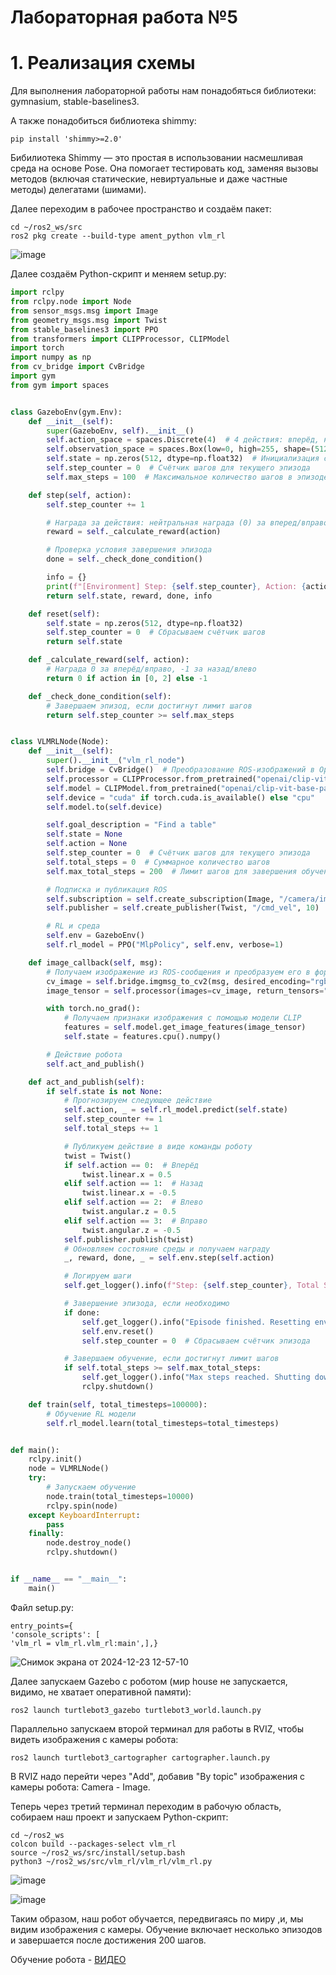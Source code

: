 # Лабораторная работа №5

# 1. Реализация схемы

Для выполнения лабораторной работы нам понадобяться библиотеки: gymnasium, stable-baselines3.

А также понадобиться библиотека shimmy:
```
pip install 'shimmy>=2.0'
```

Бибилиотека Shimmy — это простая в использовании насмешливая среда на основе Pose. Она помогает тестировать код, заменяя вызовы методов (включая статические, невиртуальные и даже частные методы) делегатами (шимами). 

Далее переходим в рабочее пространство и создаём пакет:
```
cd ~/ros2_ws/src
ros2 pkg create --build-type ament_python vlm_rl
```

![image](https://github.com/user-attachments/assets/42c74017-93a4-4c0e-bbc6-c532ee01c6af)


Далее создаём Python-скрипт и меняем setup.py:
```Python
import rclpy
from rclpy.node import Node
from sensor_msgs.msg import Image
from geometry_msgs.msg import Twist
from stable_baselines3 import PPO
from transformers import CLIPProcessor, CLIPModel
import torch
import numpy as np
from cv_bridge import CvBridge
import gym
from gym import spaces


class GazeboEnv(gym.Env):
    def __init__(self):
        super(GazeboEnv, self).__init__()
        self.action_space = spaces.Discrete(4)  # 4 действия: вперёд, назад, влево, вправо
        self.observation_space = spaces.Box(low=0, high=255, shape=(512,), dtype=np.float32)  # Пространство признаков CLIP
        self.state = np.zeros(512, dtype=np.float32)  # Инициализация состояния
        self.step_counter = 0  # Счётчик шагов для текущего эпизода
        self.max_steps = 100  # Максимальное количество шагов в эпизоде

    def step(self, action):
        self.step_counter += 1

        # Награда за действия: нейтральная награда (0) за вперед/вправо, отрицательная (-1) за назад/влево
        reward = self._calculate_reward(action)

        # Проверка условия завершения эпизода
        done = self._check_done_condition()

        info = {}
        print(f"[Environment] Step: {self.step_counter}, Action: {action}, Reward: {reward}, Done: {done}")
        return self.state, reward, done, info

    def reset(self):
        self.state = np.zeros(512, dtype=np.float32)
        self.step_counter = 0  # Сбрасываем счётчик шагов
        return self.state

    def _calculate_reward(self, action):
        # Награда 0 за вперёд/вправо, -1 за назад/влево
        return 0 if action in [0, 2] else -1

    def _check_done_condition(self):
        # Завершаем эпизод, если достигнут лимит шагов
        return self.step_counter >= self.max_steps


class VLMRLNode(Node):
    def __init__(self):
        super().__init__("vlm_rl_node")
        self.bridge = CvBridge()  # Преобразование ROS-изображений в OpenCV
        self.processor = CLIPProcessor.from_pretrained("openai/clip-vit-base-patch32")
        self.model = CLIPModel.from_pretrained("openai/clip-vit-base-patch32")
        self.device = "cuda" if torch.cuda.is_available() else "cpu"
        self.model.to(self.device)

        self.goal_description = "Find a table"
        self.state = None
        self.action = None
        self.step_counter = 0  # Счётчик шагов для текущего эпизода
        self.total_steps = 0  # Суммарное количество шагов
        self.max_total_steps = 200  # Лимит шагов для завершения обучения

        # Подписка и публикация ROS
        self.subscription = self.create_subscription(Image, "/camera/image_raw", self.image_callback, 10)
        self.publisher = self.create_publisher(Twist, "/cmd_vel", 10)

        # RL и среда
        self.env = GazeboEnv()
        self.rl_model = PPO("MlpPolicy", self.env, verbose=1)

    def image_callback(self, msg):
        # Получаем изображение из ROS-сообщения и преобразуем его в формат OpenCV
        cv_image = self.bridge.imgmsg_to_cv2(msg, desired_encoding="rgb8")
        image_tensor = self.processor(images=cv_image, return_tensors="pt")["pixel_values"].to(self.device)

        with torch.no_grad():
            # Получаем признаки изображения с помощью модели CLIP
            features = self.model.get_image_features(image_tensor)
            self.state = features.cpu().numpy()

        # Действие робота
        self.act_and_publish()

    def act_and_publish(self):
        if self.state is not None:
            # Прогнозируем следующее действие
            self.action, _ = self.rl_model.predict(self.state)
            self.step_counter += 1
            self.total_steps += 1

            # Публикуем действие в виде команды роботу
            twist = Twist()
            if self.action == 0:  # Вперёд
                twist.linear.x = 0.5
            elif self.action == 1:  # Назад
                twist.linear.x = -0.5
            elif self.action == 2:  # Влево
                twist.angular.z = 0.5
            elif self.action == 3:  # Вправо
                twist.angular.z = -0.5
            self.publisher.publish(twist)
            # Обновляем состояние среды и получаем награду
            _, reward, done, _ = self.env.step(self.action)

            # Логируем шаги
            self.get_logger().info(f"Step: {self.step_counter}, Total Steps: {self.total_steps}, Action: {self.action}, Reward: {reward}")

            # Завершение эпизода, если необходимо
            if done:
                self.get_logger().info("Episode finished. Resetting environment...")
                self.env.reset()
                self.step_counter = 0  # Сбрасываем счётчик эпизода

            # Завершаем обучение, если достигнут лимит шагов
            if self.total_steps >= self.max_total_steps:
                self.get_logger().info("Max steps reached. Shutting down...")
                rclpy.shutdown()

    def train(self, total_timesteps=100000):
        # Обучение RL модели
        self.rl_model.learn(total_timesteps=total_timesteps)


def main():
    rclpy.init()
    node = VLMRLNode()
    try:
        # Запускаем обучение
        node.train(total_timesteps=10000)
        rclpy.spin(node)
    except KeyboardInterrupt:
        pass
    finally:
        node.destroy_node()
        rclpy.shutdown()


if __name__ == "__main__":
    main()
```

Файл setup.py:
```
entry_points={
'console_scripts': [
'vlm_rl = vlm_rl.vlm_rl:main',],}
```

![Снимок экрана от 2024-12-23 12-57-10](https://github.com/user-attachments/assets/524c2235-9b4b-4f23-973a-7d3040fc8604)

Далее запускаем Gazebo c роботом (мир house не запускается, видимо, не хватает оперативной памяти):
```
ros2 launch turtlebot3_gazebo turtlebot3_world.launch.py
```


Параллельно запускаем второй терминал для работы в RVIZ, чтобы видеть изображения с камеры робота:
```
ros2 launch turtlebot3_cartographer cartographer.launch.py
```
В RVIZ надо перейти через "Add", добавив "By topic" изображения с камеры робота: Camera - Image.

Теперь через третий терминал переходим в рабочую область, собираем наш проект и запускаем Python-скрипт:
```
cd ~/ros2_ws
colcon build --packages-select vlm_rl
source ~/ros2_ws/src/install/setup.bash
python3 ~/ros2_ws/src/vlm_rl/vlm_rl/vlm_rl.py
```

![image](https://github.com/user-attachments/assets/3eba9486-4411-4447-ac5a-8b04fc2cd8c2)

![image](https://github.com/user-attachments/assets/bf197a34-e04c-476b-8273-9b8dcb391809)


Таким образом, наш робот обучается, передвигаясь по миру ,и, мы видим изображения с камеры. Обучение включает несколько эпизодов и завершается после достижения 200 шагов.

Обучение робота - [ВИДЕО](https://disk.yandex.ru/d/V2NkhID64vxqQA)



